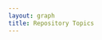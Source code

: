 ```yaml
---
layout: graph
title: Repository Topics
---
```


<svg id="topics"></svg>
<script src="{{ site.baseurl }}/assets/js/extractors/topics.js"></script>

<script>
$(document).ready(function(){
  draw_cloud_topics('#topics');
})
</script>
